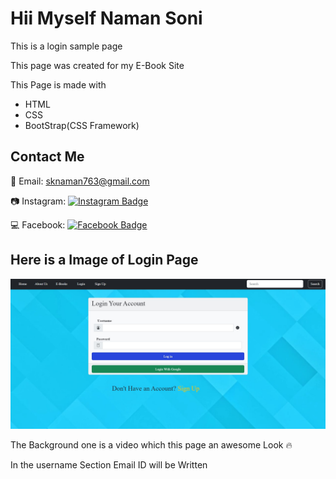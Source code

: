 # Hii Myself Naman Soni

<html>
<body>
<p>This is a login sample page</p>
<p>This page was created for my E-Book Site</p>
<p>This Page is made with
<ul>
<li>HTML</li>
<li>CSS</li>
<li>BootStrap(CSS Framework)</li>
</ul></p>
<h2>Contact Me</h2>
<p>📧 Email: <a href="mailto:sknaman763@gmail.com" target="_new">sknaman763@gmail.com</a></p>
<p>📷 Instagram: <a href="https://www.instagram.com/naman_soni.19" target="_new"><img
src="https://img.shields.io/badge/-@naman__soni.19-purple?style=flat-square&amp;logo=instagram&amp;logoColor=white&amp;link=https://www.instagram.com/naman_soni.19/" alt="Instagram Badge"></a></p>
<p>💻 Facebook: <a href="https://www.facebook.com/naman.soni.96995238/" target="_new"><img
src="https://img.shields.io/badge/-naman__soni.96995238-blue?style=flat-square&amp;logo=facebook&amp;logoColor=white&amp;link=https://www.facebook.com/naman.soni.96995238/" alt="Facebook Badge"></a></p>
<h2>Here is a Image of Login Page</h2>
<img src="Screenshot 2023-03-26 123550.jpg" alt="No Image">
<p>The Background one is a video which this page an awesome Look 🔥</p>
<p> In the username Section Email ID will be Written</p>
</body>
</html>
